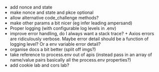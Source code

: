 - add nonce and state
- make nonce and state and pkce optional
- allow alternative code_challenge methods?
- make other params a bit nicer (eg infer leading ampersand)
- Proper logging (with configurable log levels in .env)
- improve error handling, do I always want a stack trace? + Axios errors are ridiculously verbose. Maybe error detail should be a function of logging level? Or a env variable error detail?
- organise docs a bit better (split off imgs?)
- take reference to process.env out of apis (instead pass in an array of name/value pairs basically all the process.env properties?)
- add cookie lab and cors lab?

